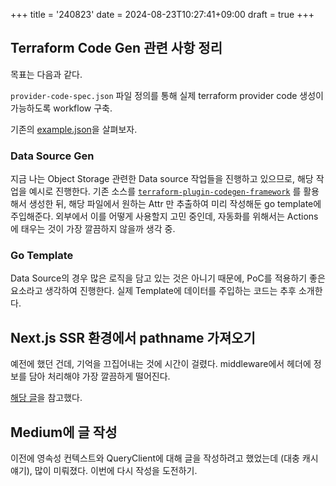 +++
title = '240823'
date = 2024-08-23T10:27:41+09:00
draft = true
+++

## Terraform Code Gen 관련 사항 정리

목표는 다음과 같다.

`provider-code-spec.json` 파일 정의를 통해 실제 terraform provider code 생성이 가능하도록 workflow 구축.

기존의 [example.json](https://github.com/hashicorp/terraform-plugin-codegen-spec/blob/main/spec/v0.1/example.json)을 살펴보자.

### Data Source Gen

지금 나는 Object Storage 관련한 Data source 작업들을 진행하고 있으므로, 해당 작업을 예시로 진행한다.
기존 소스를 [`terraform-plugin-codegen-framework`](https://github.com/hashicorp/terraform-plugin-codegen-framework) 를 활용해서 생성한 뒤, 해당 파일에서 원하는 Attr 만 추출하여 미리 작성해둔 go template에 주입해준다.
외부에서 이를 어떻게 사용할지 고민 중인데, 자동화를 위해서는 Actions에 태우는 것이 가장 깔끔하지 않을까 생각 중.

### Go Template

Data Source의 경우 많은 로직을 담고 있는 것은 아니기 때문에, PoC를 적용하기 좋은 요소라고 생각하여 진행한다.
실제 Template에 데이터를 주입하는 코드는 추후 소개한다.

## Next.js SSR 환경에서 pathname 가져오기

예전에 했던 건데, 기억을 끄집어내는 것에 시간이 걸렸다.
middleware에서 헤더에 정보를 담아 처리해야 가장 깔끔하게 떨어진다.

[해당 글](https://velog.io/@taeyooooon/NextJS-%EC%84%9C%EB%B2%84-%EC%BB%B4%ED%8F%AC%EB%84%8C%ED%8A%B8%EC%97%90%EC%84%9C-url-pathname-%EC%82%AC%EC%9A%A9%ED%95%98%EA%B8%B0)을 참고했다.

## Medium에 글 작성

이전에 영속성 컨텍스트와 QueryClient에 대해 글을 작성하려고 했었는데 (대충 캐시 얘기), 많이 미뤄졌다. 이번에 다시 작성을 도전하기.